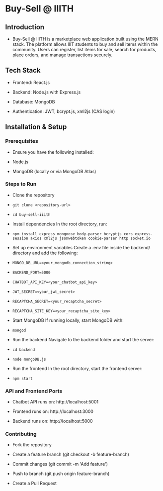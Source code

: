 # Buy-Sell @ IIITH

## Introduction

- Buy-Sell @ IIITH is a marketplace web application built using the MERN stack. The platform allows IIIT students to buy and sell items within the community. Users can register, list items for sale, search for products, place orders, and manage transactions securely.

## Tech Stack

- Frontend: React.js

- Backend: Node.js with Express.js

- Database: MongoDB

- Authentication: JWT, bcrypt.js, xml2js (CAS login)


## Installation & Setup

### Prerequisites

- Ensure you have the following installed:

- Node.js

- MongoDB (locally or via MongoDB Atlas)

### Steps to Run

- Clone the repository

-     git clone <repository-url>
-     cd buy-sell-iiith

- Install dependencies In the root directory, run:

-     npm install express mongoose body-parser bcryptjs cors express-session axios xml2js jsonwebtoken cookie-parser http socket.io

- Set up environment variables Create a .env file inside the backend/ directory and add the following:

-     MONGO_DB_URL=<your_mongodb_connection_string>
-     BACKEND_PORT=5000
-     CHATBOT_API_KEY=<your_chatbot_api_key>
-     JWT_SECRET=<your_jwt_secret>
-     RECAPTCHA_SECRET=<your_recaptcha_secret>
-     RECAPTCHA_SITE_KEY=<your_recaptcha_site_key>

- Start MongoDB If running locally, start MongoDB with:

-     mongod

- Run the backend Navigate to the backend folder and start the server:

-     cd backend
-     node mongoDB.js

- Run the frontend In the root directory, start the frontend server:

-     npm start

### API and Frontend Ports

- Chatbot API runs on: http://localhost:5001

- Frontend runs on: http://localhost:3000
- Backend runs on: http://localhost:5000

### Contributing

- Fork the repository

- Create a feature branch (git checkout -b feature-branch)

- Commit changes (git commit -m 'Add feature')

- Push to branch (git push origin feature-branch)

- Create a Pull Request